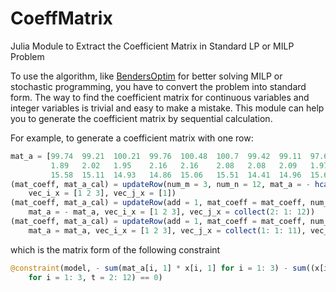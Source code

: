 # CoeffMatrix
Julia Module to Extract the Coefficient Matrix in Standard LP or MILP Problem

To use the algorithm, like [BendersOptim](https://github.com/edxu96/BendersOptim) for better solving MILP or stochastic programming, you have to convert the problem into standard form. The way to find the coefficient matrix for continuous variables and integer variables is trivial and easy to make a mistake. This module can help you to generate the coefficient matrix by sequential calculation.   

For example, to generate a coefficient matrix with one row:  
```Julia
mat_a = [99.74  99.21  100.21  99.76  100.48  100.7  99.42  99.11  97.69  98.94  97.22  98.99;
         1.89   2.02   1.95    2.16   2.16    2.08   2.08   2.09   1.97   1.99   1.89   1.95;
         15.58  15.11  14.93   14.86  15.06   15.51  14.41  14.96  15.62  14.4   15.64  14.52]
(mat_coeff, mat_a_cal) = updateRow(num_m = 3, num_n = 12, mat_a = - hcat(mat_a[:,1]), 
    vec_i_x = [1 2 3], vec_j_x = [1])
(mat_coeff, mat_a_cal) = updateRow(add = 1, mat_coeff = mat_coeff, num_m = 3, num_n = 12,
    mat_a = - mat_a, vec_i_x = [1 2 3], vec_j_x = collect(2: 1: 12))
(mat_coeff, mat_a_cal) = updateRow(add = 1, mat_coeff = mat_coeff, num_m = 3, num_n = 12,
    mat_a = mat_a, vec_i_x = [1 2 3], vec_j_x = collect(1: 1: 11), vec_j_a = collect(1: 1: 11) .+ 1)
```
which is the matrix form of the following constraint
```Julia
@constraint(model, - sum(mat_a[i, 1] * x[i, 1] for i = 1: 3) - sum((x[i,t] - x[i, t-1]) * mat_a[i, t] 
	for i = 1: 3, t = 2: 12) == 0)
```
